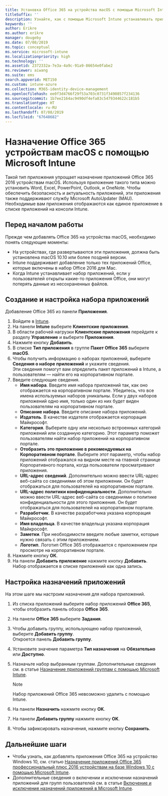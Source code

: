 ```yaml
---
title: Установка Office 365 на устройства macOS с помощью Microsoft Intune
titleSuffix: ''
description: Узнайте, как с помощью Microsoft Intune устанавливать приложения Office 365 на устройствах с macOS.
keywords: ''
author: Erikre
ms.author: erikre
manager: dougeby
ms.date: 07/08/2019
ms.topic: conceptual
ms.service: microsoft-intune
ms.localizationpriority: high
ms.technology: ''
ms.assetid: 2372332a-7e3a-4a9c-91a9-86654e0fabe2
ms.reviewer: aiwang
ms.suite: ems
search.appverid: MET150
ms.custom: intune-azure
ms.collection: M365-identity-device-management
ms.openlocfilehash: ee0f3d4766f29f53a703c0731f3490857f234136
ms.sourcegitcommit: 1b7ee2164ac9490df4efa83c5479344622c181b5
ms.translationtype: HT
ms.contentlocale: ru-RU
ms.lasthandoff: 07/08/2019
ms.locfileid: "67648682"
---
```

# <a name="assign-office-365-to-macos-devices-with-microsoft-intune"></a>Назначение Office 365 устройствам macOS с помощью Microsoft Intune

Такой тип приложения упрощает назначение приложений Office 365 2016 устройствам macOS. Используя приложение такого типа можно установить Word, Excel, PowerPoint, Outlook, и OneNote. Чтобы обеспечить безопасность и актуальность приложений, эти приложения также поддерживают службу Microsoft AutoUpdater (MAU). Необходимые вам приложения отображаются как единое приложение в списке приложений на консоли Intune.


## <a name="before-you-start"></a>Перед началом работы

Прежде чем добавлять Office 365 на устройства macOS, необходимо понять следующие моменты:

- На устройствах, где развертываются эти приложения, должна быть установлена macOS 10.10 или более поздней версии.
- Intune поддерживает добавление только тех приложений Office, которые включены в набор Office 2016 для Mac.
- Когда Intune устанавливает набор приложений, если у пользователей открыты какие-то приложения Office, они могут потерять данные из несохраненных файлов.

## <a name="create-and-configure-the-app-suite"></a>Создание и настройка набора приложений

Добавление Office 365 из панели **Приложения**.
1. Войдите в [Intune](https://go.microsoft.com/fwlink/?linkid=2090973).
3. На панели **Intune** выберите **Клиентские приложения**.
4. В области рабочей нагрузки **Клиентские приложения** перейдите к разделу **Управление** и выберите **Приложения**. 
5. Нажмите кнопку **Добавить**.
6. В списке **Тип приложения** в группе **Пакет Office 365** выберите **macOS**.
7. Чтобы получить информацию о наборах приложений, выберите **Сведения о наборе приложений** и укажите сведения.  
    Эти сведения помогут вам определить пакет приложений в Intune, а пользователям — найти его на корпоративном портале.
8. Введите следующие сведения.
    - **Имя набора**. Введите имя набора приложений так, как оно отображается на корпоративном портале. Убедитесь, что все имена используемых наборов уникальны. Если у двух наборов приложений одно имя, только один из них будет виден пользователям на корпоративном портале.
    - **Описание набора**. Введите описание набора приложений.
    - **Издатель**. В качестве издателя отображается корпорация Майкрософт.
    - **Категория**. Выберите одну или несколько встроенных категорий приложений или созданную категорию. Этот параметр поможет пользователям найти набор приложений на корпоративном портале.
    - **Отобразить это приложение в рекомендуемых на Корпоративном портале**. Выберите этот параметр, чтобы набор приложений отображался на видном месте на главной странице Корпоративного портала, когда пользователи просматривают приложения.
    - **URL-адрес сведений**. Дополнительно можно ввести URL-адрес веб-сайта со сведениями об этом приложении. Он будет отображаться для пользователей на корпоративном портале.
    - **URL-адрес политики конфиденциальности**. Дополнительно можно ввести URL-адрес веб-сайта со сведениями о политике конфиденциальности для этого приложения. Он будет отображаться для пользователей на корпоративном портале.
    - **Разработчик**. В качестве разработчика указана корпорация Майкрософт.
    - **Имя владельца**. В качестве владельца указана корпорация Майкрософт.
    - **Заметки**. При необходимости введите любые заметки, которые нужно связать с этим приложением.
    - **Логотип**. Логотип Office 365 отображается с приложением при просмотре на корпоративном портале.
9. Нажмите кнопку **ОК**.
10. На панели **Добавить приложение** нажмите кнопку **Добавить**.  
    Набор отображается в списке приложений как одна запись.

## <a name="configure-app-assignments"></a>Настройка назначений приложений

На этом шаге мы настроим назначения для набора приложений. 

1. Из списка приложений выберите набор приложений **Office 365**, чтобы отобразить панель обзора **Office 365**.
2. На панели **Office 365** выберите **Задания**.
3. Чтобы добавить группу, использующею набор приложений, выберите **Добавить группу**.  
    Откроется панель **Добавить группу**.
4. Установите значение параметра **Тип назначения** на **Обязательно** или **Доступно**.
5. Назначьте набор выбранным группам. Дополнительные сведения см. в статье [Назначение приложений группам с помощью Microsoft Intune](apps-deploy.md).

    >[!Note]
    > Набор приложений Office 365 невозможно удалить с помощью Intune.

5. На панели **Назначить** нажмите кнопку **OK**.
6. На панели **Добавить группу** нажмите кнопку **OK**.
7. Чтобы зафиксировать назначения, нажмите кнопку **Сохранить**.

## <a name="next-steps"></a>Дальнейшие шаги

- Чтобы узнать, как добавлять приложения Office 365 на устройство Windows 10, см. статью [Назначение приложений Office 365 профессиональный плюс 2016 устройствам на базе Windows 10 с помощью Microsoft Intune](apps-add-office365.md).
- Дополнительные сведения о включении и исключении назначений приложений для групп пользователей см. в статье [Включение и исключение назначений приложений в Microsoft Intune](apps-inc-exl-assignments.md).
